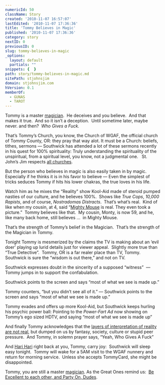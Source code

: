 ```yaml
---
numericId: 50
className: Story
created: '2010-11-07 16:57:07'
lastEdited: '2010-11-07 17:36:36'
title: 'Tommy Believes in Magic'
published: '2010-11-07 17:36:36'
category: story
nextID: 0
previousID: 0
slug: tommy-believes-in-magic
_options:
  layout: default
  partials: ""
snippets: {  }
path: story/tommy-believes-in-magic.md
sitePath: stjohnsjim
domain: stjohnsjim.com
hVersion: 0.1
memberOf:
  - GUNAS
  - TAROT
---
```

Tommy is a master&nbsp;[magician][0]. &nbsp;He deceives and you believe.&nbsp; And that makes it true.&nbsp; And so it isn&rsquo;t a deception.&nbsp; Until sometime later, maybe never. and then?&nbsp; _Who Gives a Fuck._

That&rsquo;s Tommy&rsquo;s Church, you know, the Church of WGAF, the official church of Tommy County, OR: they pray that way alot. It must be a Church: beliefs, tithes, sermons &mdash; Southwick has attended a lot of these sermons recently in his quest for 100% spirituality: Truly understanding the spirituality of the unspiritual, from a spiritual level, you know, not a judgmental one. &nbsp; St. John&rsquo;s Jim respects [all churches][1].

But the person who believes in magic is also easily taken in by magic.&nbsp; Especially if he thinks it is in his favor to believe &mdash; Even the simplest of tricks seduces Tommy if hits his lower chakras, the true loves in his life.

Watch him as he mixes the &ldquo;Reality&quot; show Kool-Aid made of steroid pumped nasties of our culture, and he believes 100%. &nbsp;Shows like _True Cops_, _10,000 Rapists_, and of course, _Nostradomas Distracts_. &nbsp;That&rsquo;s what&rsquo;s real.&nbsp; Kind of like when my cousin, at 4, said &ldquo;[Mighty Mouse][2] is real. They even took a picture.&rdquo;&nbsp; Tommy believes like that.&nbsp; My cousin, Monty, is now 59, and he, like many back home, still believes &hellip;&nbsp; in Mighty Mouse.

That&rsquo;s the strength of Tommy&rsquo;s belief in the Magician.&nbsp; That&rsquo;s the strength of the Magician in Tommy.

Tonight Tommy is mesmerized by the claims the TV is making about an &lsquo;evil doer&rsquo; playing up lurid details just for viewer appeal.&nbsp; Slightly more true than &ldquo;True Detective&rdquo;.&nbsp; Tommy, OR is a far realer place than TV, Tommy.&nbsp; Southwick is sure the &ldquo;wisdom is out there,&rdquo; and not on TV.

Southwick expresses doubt in the sincerity of a supposed &ldquo;witness&rdquo;&nbsp; &mdash; Tommy jumps in to support the confabulation.

Southwick points to the screen and says &ldquo;most of what we see is made up.&rdquo;

Tommy counters, &ldquo;but you didn&rsquo;t see all of it.&rdquo; &mdash; Southwick points to the screen and says &ldquo;most of what we see is made up.&rdquo;

Tommy evades and offers up more Kool-Aid, but Southwick keeps hurling his psychic power ball: Pointing to the _Power-Fart Ad_ now showing on Tommy&rsquo;s ego sized HDTV, and saying &ldquo;most of what we see is made up&rdquo;

And finally Tommy acknowledges that the [layers of interpretation of reality are not real][3], but dumped on us by fantasy, society, culture or stupid peer pressure.&nbsp; And Tommy, in solemn prayer says, &ldquo;Yeah, Who Gives A Fuck&rdquo;

And [Hari Hari][4] right back at you, Tommy, carry joy:&nbsp; Southwick will sleep easy tonight.&nbsp; Tommy will wake for a 5AM visit to the WGAF nunnery and return for morning service. &nbsp;Unless she accepts TommyCard, she might be disappointed. &nbsp;

Tommy, you are still a master [magician][0]. As the Great Ones remind us: &nbsp;[Be Excellent to each other, and Party On, Dudes][5].



[0]: http://blissblvd.com/the-tarot/the-magician-major-arcana-i/
[1]: http://allchurches.com/
[2]: http://www.youtube.com/watch?v=GYpBoYa4pno
[3]: http://en.wikipedia.org/wiki/Maya_(illusion)
[4]: http://en.wikipedia.org/wiki/Hari_Hari
[5]: http://www.google.com/search?rls=en&amp;q=bill++and+ted&amp;ie=UTF-8&amp;oe=UTF-8